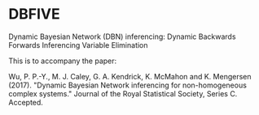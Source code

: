 # DBFIVE
Dynamic Bayesian Network (DBN) inferencing: Dynamic Backwards Forwards Inferencing Variable Elimination

This is to accompany the paper:

Wu, P. P.-Y., M. J. Caley, G. A. Kendrick, K. McMahon and K. Mengersen (2017). "Dynamic Bayesian Network inferencing for non-homogeneous complex systems." Journal of the Royal Statistical Society, Series C. Accepted.
